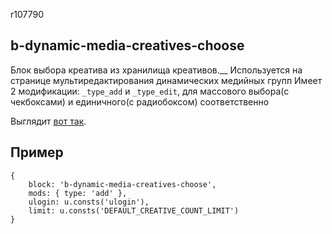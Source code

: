 r107790

## b-dynamic-media-creatives-choose ##
Блок выбора креатива из хранилища креативов.__
Используется на странице мультиредактирования динамических медийных групп
Имеет 2 модификации: `_type_add` и `_type_edit`, для массового выбора(с чекбоксами) и единичного(с радиобоксом) соответственно

Выглядит [вот так](http://jing.yandex-team.ru/files/alkaline/2015-09-18_1632.png).

## Пример ##
    {
        block: 'b-dynamic-media-creatives-choose',
        mods: { type: 'add' },
        ulogin: u.consts('ulogin'),
        limit: u.consts('DEFAULT_CREATIVE_COUNT_LIMIT')
    }
